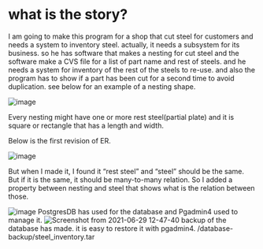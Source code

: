 # what is the story?
I am going to make this program for a shop that cut steel for customers and needs a system to inventory steel. actually, it needs a subsystem for its business. 
so he has software that makes a nesting for cut steel and the software make a CVS file for a list of part name and rest of steels. and he needs a system for inventory of the rest of the steels to re-use. 
and also the program has to show if a part has been cut for a second time to avoid duplication. 
see below for an example of a nesting shape.
 
![image](https://user-images.githubusercontent.com/58405807/123320842-e93c8400-d4f7-11eb-8e29-48db37c4ec98.png)


Every nesting might have one or more rest steel(partial plate) and it is square or rectangle that has a length and width.

Below is the first revision of ER. 

![image](https://user-images.githubusercontent.com/58405807/123320379-47b53280-d4f7-11eb-869c-3336b119dd64.png)

But when I made it, I found it “rest steel” and “steel” should be the same. But if it is the same, it should be many-to-many relation. So I added a property between nesting and steel that shows what is the relation between those.
 
![image](https://user-images.githubusercontent.com/58405807/123320407-4edc4080-d4f7-11eb-9d22-b9eef5e764c6.png)
PostgresDB has used for the database and Pgadmin4 used to manage it. 
![Screenshot from 2021-06-29 12-47-40](https://user-images.githubusercontent.com/58405807/123846664-47dc7600-d8db-11eb-8a7c-d88d2267272d.png)
backup of the database has made. it is easy to restore it with pgadmin4. 
/database-backup/steel_inventory.tar



